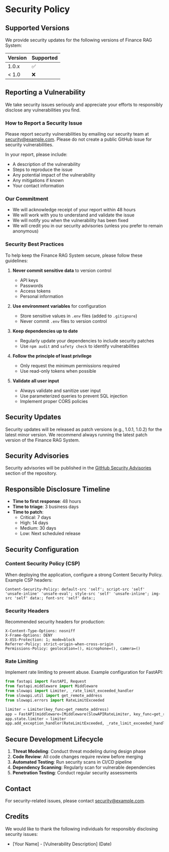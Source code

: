 # Security Policy

## Supported Versions

We provide security updates for the following versions of Finance RAG System:

| Version | Supported          |
| ------- | ------------------ |
| 1.0.x   | :white_check_mark: |
| < 1.0   | :x:                |

## Reporting a Vulnerability

We take security issues seriously and appreciate your efforts to responsibly disclose any vulnerabilities you find.

### How to Report a Security Issue

Please report security vulnerabilities by emailing our security team at [security@example.com](mailto:security@example.com). Please do not create a public GitHub issue for security vulnerabilities.

In your report, please include:

- A description of the vulnerability
- Steps to reproduce the issue
- Any potential impact of the vulnerability
- Any mitigations if known
- Your contact information

### Our Commitment

- We will acknowledge receipt of your report within 48 hours
- We will work with you to understand and validate the issue
- We will notify you when the vulnerability has been fixed
- We will credit you in our security advisories (unless you prefer to remain anonymous)

### Security Best Practices

To help keep the Finance RAG System secure, please follow these guidelines:

1. **Never commit sensitive data** to version control
   - API keys
   - Passwords
   - Access tokens
   - Personal information

2. **Use environment variables** for configuration
   - Store sensitive values in `.env` files (added to `.gitignore`)
   - Never commit `.env` files to version control

3. **Keep dependencies up to date**
   - Regularly update your dependencies to include security patches
   - Use `npm audit` and `safety check` to identify vulnerabilities

4. **Follow the principle of least privilege**
   - Only request the minimum permissions required
   - Use read-only tokens when possible

5. **Validate all user input**
   - Always validate and sanitize user input
   - Use parameterized queries to prevent SQL injection
   - Implement proper CORS policies

## Security Updates

Security updates will be released as patch versions (e.g., 1.0.1, 1.0.2) for the latest minor version. We recommend always running the latest patch version of the Finance RAG System.

## Security Advisories

Security advisories will be published in the [GitHub Security Advisories](https://github.com/yourusername/FinanceRAGSystem/security/advisories) section of the repository.

## Responsible Disclosure Timeline

- **Time to first response**: 48 hours
- **Time to triage**: 3 business days
- **Time to patch**: 
  - Critical: 7 days
  - High: 14 days
  - Medium: 30 days
  - Low: Next scheduled release

## Security Configuration

### Content Security Policy (CSP)

When deploying the application, configure a strong Content Security Policy. Example CSP headers:

```http
Content-Security-Policy: default-src 'self'; script-src 'self' 'unsafe-inline' 'unsafe-eval'; style-src 'self' 'unsafe-inline'; img-src 'self' data:; font-src 'self' data:;
```

### Security Headers

Recommended security headers for production:

```http
X-Content-Type-Options: nosniff
X-Frame-Options: DENY
X-XSS-Protection: 1; mode=block
Referrer-Policy: strict-origin-when-cross-origin
Permissions-Policy: geolocation=(), microphone=(), camera=()
```

### Rate Limiting

Implement rate limiting to prevent abuse. Example configuration for FastAPI:

```python
from fastapi import FastAPI, Request
from fastapi.middleware import Middleware
from slowapi import Limiter, _rate_limit_exceeded_handler
from slowapi.util import get_remote_address
from slowapi.errors import RateLimitExceeded

limiter = Limiter(key_func=get_remote_address)
app = FastAPI(middleware=[Middleware(SlowAPIRateLimiter, key_func=get_remote_address)])
app.state.limiter = limiter
app.add_exception_handler(RateLimitExceeded, _rate_limit_exceeded_handler)
```

## Secure Development Lifecycle

1. **Threat Modeling**: Conduct threat modeling during design phase
2. **Code Review**: All code changes require review before merging
3. **Automated Testing**: Run security scans in CI/CD pipeline
4. **Dependency Scanning**: Regularly scan for vulnerable dependencies
5. **Penetration Testing**: Conduct regular security assessments

## Contact

For security-related issues, please contact [security@example.com](mailto:security@example.com).

## Credits

We would like to thank the following individuals for responsibly disclosing security issues:

- [Your Name] - [Vulnerability Description] (Date)
